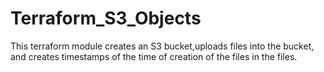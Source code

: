 # Terraform_S3_Objects
This terraform module creates an S3 bucket,uploads files into the bucket, and creates timestamps of the time of creation of the files in the files.
